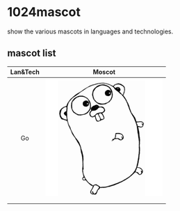 # 1024mascot
show the various mascots in languages and technologies.



## mascot list

| Lan&Tech |                       Moscot                       |
| :------: | :------------------------------------------------: |
|    Go    | ![Go](https://github.com/AlbertGithubHome/1024mascot/blob/master/asset/img/Go.png)                          |
|          |                                                    |
|          |                                                    |

